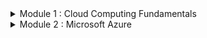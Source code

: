 <details>
<summary> Module 1 : Cloud Computing Fundamentals </summary>
<br>
<details>
<summary> Chapter 1 : Understanding Cloud Concepts</summary>
<br>

<details>
<summary> The Changing Role of the Data Center </summary>
<br>
  
**What is cloud?**

Cloud computing is a technology that allows individuals and businesses to access and store data and applications over the internet instead of on a local computer or server.

**On-Demand Self-Service**

Consumers can automatically provision resources as needed without direct interaction with the cloud service provider. They can access additional compute power, storage, new websites, or database services on demand. This flexibility allows them to expand or reduce services without requiring human assistance from the provider.

**Broad Network Access**

Services are accessible across the network from various devices, including client devices and traditional servers. These cloud-based resources can be accessed via local on-premises networks, the internet, or both, making them potentially globally accessible

**Resource Pooling**

The cloud service provider (CSP) pools resources in a multitenant model and dynamically allocates them on demand, abstracting the specific distribution of hardware from consumers. CSPs manage and optimize network, storage, and compute capabilities, ensuring consumers can access these resources without knowing or caring about their physical locations, which may change with each use.

**Rapid Elasticity**

Resources in cloud computing are provisioned and released to match demand, either automatically or manually. Unlike traditional capital expenditures for fixed server resources, cloud-based resources are dynamically allocated, ensuring efficient utilization. This is especially beneficial for businesses with fluctuating resource needs, such as retail with seasonal demand spikes, as they no longer need to purchase and maintain underutilized servers.

**Measured Service**

Cloud service providers (CSPs) meter resource utilization, enabling efficient and dynamic allocation. This metering allows CSPs to accurately bill consumers for the exact amount of resources consumed.

</details>

<details>
<summary> Cloud Computing Ecosystems </summary>
<br>

**Consumers of Services**

Everyday end-users utilize cloud services in their daily business activities without needing to understand the underlying infrastructure.

Examples include:

**Microsoft OneDrive**: A file hosting and synchronization service for storing and sharing files accessible from PCs, Macs, and mobile devices.

**Google Drive**: A cloud storage and file backup service offering free storage, collaboration on documents, and file sharing.

**iCloud**: A cloud storage service by Apple for storing photos, videos, documents, and other files, accessible across Apple devices.

**Providers of Services**

Cloud providers offer a wide range of services, from infrastructure to applications and tools. 
Prominent providers include:

**Amazon Web Services (AWS)**: A comprehensive platform by Amazon offering computing power, storage, databases, networking, analytics, machine learning, and more.

**Microsoft Azure**: A cloud computing platform by Microsoft for building, deploying, and managing applications and services via Microsoft-managed data centers.

**Google Cloud Platform (GCP)**: A suite of cloud services by Google, providing infrastructure, storage, AI, machine learning, data analytics, and more.

**IBM Cloud**: A collection of services by IBM offering IaaS, PaaS, and SaaS solutions, as well as tools for data analytics, AI, and blockchain.

**Oracle Cloud Infrastructure**: An IaaS platform by Oracle with services including compute, storage, networking, database, and applications, focused on enterprise workloads.

**Alibaba Cloud**: The cloud computing arm of Alibaba Group, offering a wide range of services including computing, storage, networking, database, AI, and security, with a strong presence in the Asia-Pacific region.

**Designer of Services**

These companies specialize in designing and implementing cloud technologies, often within specific cloud ecosystems or to enhance packaged cloud applications:

**Accenture**: Offers cloud consulting and implementation services, helping businesses deploy cloud solutions and manage cloud environments effectively.

**Deloitte**: Provides cloud technology consulting services, assisting organizations in developing cloud strategies, designing architectures, and implementing cloud solutions across various industries.

**Capgemini**: Offers cloud transformation services, helping businesses design and implement cloud architectures, optimize cloud environments, and drive digital transformation using cloud technologies.

**IBM**: Provides cloud consulting and design services, specializing in hybrid cloud architectures, cloud-based application development, and integrating emerging technologies like AI and blockchain.

**PricewaterhouseCoopers (PwC)**: Offers cloud technology consulting services focused on cloud strategy, optimization, compliance, and security, helping businesses navigate cloud environments effectively.

**Cognizant**: Provides cloud technology services, assisting organizations with cloud solution design, application migration, and optimizing cloud infrastructure for improved performance.

**Wipro**: Offers cloud consulting and implementation services, helping businesses develop cloud strategies, build cloud-native applications, and ensure seamless integration across cloud platforms.

**Tata Consultancy Services (TCS)**: Provides cloud technology solutions, specializing in cloud strategy development, architecture design, and implementing cloud-based applications and services.

**Infosys**: Offers cloud consulting and implementation services, assisting businesses in designing, migrating, and optimizing cloud solutions to enhance operational efficiency and scalability.

**DXC Technology**: Provides cloud consulting and implementation services, focusing on cloud architecture design, application migration, and managing cloud environments for businesses.

</details>

<details>
<summary> Understanding Cloud Deployment Models </summary>
<br>

**Cloud Components and Clients**
There are three main components in a cloud services solution. The first component is the client platform from which the cloud services are being accessed. The second is the data center where the cloud services are being hosted. The final component is the network connection between those two points.

Cloud Service Component  Role

CSP data center          Hosts cloud services

Client                   Means of access to cloud services for consumer

Network                  Path between cloud services and client devices

Leading cloud service providers like Microsoft and Amazon operate extensive global networks of data centers. These facilities are engineered with redundancy to ensure continuous power supply, internet connectivity, and physical security. Within these data centers, cloud services are hosted, offering diverse functionalities.

Cloud services cater to a broad spectrum of users, including individuals and businesses, across various platforms. These services encompass storage, email, e-commerce, office suites, and development environments. Users access these services from devices such as phones, tablets, computers, IoT devices, and servers, running operating systems like Windows, macOS, Linux, iOS, and Android.

Cloud infrastructure can be managed internally by an organization or outsourced to a CSP that serves multiple clients. Hybrid solutions combine these approaches. Network connections linking client devices to CSP data centers can be private, public via the internet, or cellular, tailored to specific organizational needs.

Deployment models include:

**Public Cloud**: Managed by a CSP, serving external customers who share resources.

**Private Cloud**: Dedicated to a single organization, offering enhanced control and privacy.

**Hybrid Cloud**: Combines public, private, or community deployments to optimize flexibility and performance based on varying needs.

![image](https://github.com/Thuthukanii/Cloud-Computing/assets/104025247/6e82434d-cf3a-41ba-bad1-d95c1bc40d22)

**Public Cloud**

The public cloud is a comprehensive set of hardware, networking, storage, services, applications, and interfaces managed by third-party providers for use by businesses and individuals. Customers access these services via subscription models, paying for usage rather than owning physical infrastructure.

Cloud service providers (CSPs) create scalable data centers that abstract underlying infrastructure details from consumers. Resources are dynamically allocated to meet current demand, offering flexibility and scalability. Public clouds provide extensive options for computing, storage, and specialized services like GPUs for data science and application development.

Public cloud offerings include APIs, security features, and specialized infrastructure tailored to diverse workload requirements. While typically multi-tenant, some providers offer dedicated instances for customers needing physical isolation due to governance or compliance requirements, though this may not yield the same cost savings as multi-tenancy.

Major public cloud vendors like Amazon and Microsoft are synonymous with cloud computing, although they also provide private cloud deployment options alongside their public offerings.

**Private Cloud**

A private cloud is a dedicated set of hardware, networking, storage, services, applications, and interfaces owned and operated by an organization for exclusive use by its employees, partners, or customers. It can be managed internally or by a third party solely for one enterprise, providing complete control over deployment while leveraging cloud benefits. This model is favored by large enterprises seeking stringent control, governance, security, and compliance, operating behind a firewall and not accessible to the public.

Public cloud vendors are increasingly offering on-premises appliances that mirror their cloud services, installed within customer data centers behind firewalls. These appliances provide scalability, cost-efficiency, and cloud advantages while maintaining data on-site. The deployment model may involve vendor-managed appliances billed like public cloud services, or customer-owned appliances for greater control and maintenance.

This approach addresses security concerns and regulatory requirements that may restrict the use of public cloud, such as in industries like banking where data confidentiality is critical.

</details>

<details>
<summary> Hybrid Cloud </summary>
<br

A hybrid cloud environment combines private cloud infrastructure with public cloud services, integrating them to address business needs effectively. The goal is to create a unified, automated, and well-managed computing environment where end-users seamlessly access technology services without distinguishing between on-premises and cloud resources.

Multicloud refers to using multiple public cloud services within an organization. Initially driven by different teams or units adopting various public clouds, multicloud environments require management for visibility, control, and operational efficiency across platforms.

Corporate computing involves integrating multiple public services with private clouds and data centers to enhance overall computing capabilities. Not all mixed cloud usage scenarios qualify as hybrid or multicloud environments:

**Not Hybrid/Multicloud**:

Using a public cloud service for isolated development without integration with private cloud or data center.
Utilizing a SaaS application without data movement to internal data centers.
Standardizing different divisions on separate public clouds without inter-cloud operations.

**Hybrid/Multicloud**:

Integrating public development platforms that exchange data with private cloud or data center applications.
Leveraging SaaS applications that interact with private or data center resources.
Designing business processes as services to connect multiple cloud environments seamlessly.
Ingesting data from various cloud sources into a SaaS analytics platform.
Flexibly moving workloads across public clouds based on cost or performance considerations.
  
</details>

<details>
<summary> Cloud Within a Cloud (Virtual Private Cloud) </summary>
<br

A Virtual Private Cloud (VPC), also known as Cloud Within a Cloud, involves hosting an organization's cloud services within a public cloud provider's infrastructure but in an isolated segment. This segment ensures that the organization's resources are private and not shared with other companies, while the public cloud environment provides scalability and flexibility.

**Key points about Virtual Private Cloud (VPC)**:

Definition: A VPC is a logical isolation of cloud services within a public cloud provider's infrastructure.

Isolation: Resources are segregated to ensure privacy and security, though they reside within a public cloud.

Administration: The organization retains full administrative control and responsibility over its VPC resources.

Scalability: VPCs leverage the scalability of the public cloud infrastructure, accommodating varying resource demands.

Comparison with Private Cloud: Differs from a private cloud, which involves physical isolation in a dedicated data center or infrastructure, potentially limiting scalability compared to VPCs.

Virtual Private Clouds are examples of single-tenant deployments within a public cloud setting, offering organizations both the benefits of public cloud scalability and the privacy of dedicated resources.

**Multitenancy**:
Multitenancy is the model used in public cloud deployments where multiple consumers, known as tenants, share computing resources managed by a CSP. This shared resource utilization contrasts with VPC deployments where resources are isolated for individual organizations. Multitenancy enables cost benefits through efficient resource sharing among multiple users within the same cloud infrastructure.

**Multi-cloud**:
Multi-cloud refers to various configurations where organizations use services from multiple public cloud providers (such as AWS and Azure) and possibly from a private cloud infrastructure. This approach reduces dependence on a single vendor, enhances service flexibility and choice, allows better control over data geographic location, and improves disaster mitigation capabilities.

</details>

<details>
<summary> Cloud Delivery Methods </summary>
<br

**Cloud Service Models Overview**:

Cloud computing simplifies operations by offloading responsibilities traditionally managed in a client-server model. Instead of purchasing and managing complex hardware, companies can delegate these tasks to a Cloud Service Provider (CSP), adjusting resource usage as needed.

**Infrastructure as a Service (IaaS)**:

Description: Provides hardware infrastructure on demand, including servers, storage, networking, and virtualization resources.

Responsibilities:
Consumer: Manages the operating system, applications, and data hosted on the virtual machines.
CSP: Handles physical hardware management, firmware updates, and ensures hardware compatibility.
Examples: AWS EC2, Microsoft Azure VMs, Rackspace, Digital Ocean.

**Platform as a Service (PaaS)**:

Description: Offers a platform for developing, testing, and deploying applications without managing underlying infrastructure.

Responsibilities:
Consumer: Develops and maintains applications and data hosted on the platform.
CSP: Manages the underlying infrastructure, runtime, middleware, and development tools.
Examples: Google App Engine, Heroku, Microsoft Azure App Services, AWS ElasticBeanstalk, Salesforce.

**Software as a Service (SaaS)**:

Description: Delivers software applications over the internet on a subscription basis, eliminating the need for installation and maintenance by the user.

Responsibilities:
Consumer: Uses the application and its data without managing underlying infrastructure, operating system, or software updates.
CSP: Manages all aspects of the application, including infrastructure, software updates, security, and data.
Examples: Salesforce, Google Workspace (formerly G Suite), Microsoft Office 365 WebEx, Dropbox, Netflix.

Each cloud service model offers varying levels of control and responsibility, catering to different user needs from infrastructure provisioning to fully managed applications, facilitating scalable and flexible IT solutions.
  
</details>

<details>
<summary> The Computing Resources Life Cycle </summary>
<br

Cloud computing revolutionizes IT infrastructure management by enabling users to lease computing resources on-demand, paying only for what they use. This contrasts sharply with traditional data centers where hardware must be purchased upfront, regardless of actual usage.

Self-Service Provisioning and Elasticity:

**Self-Service**: Cloud consumers can instantly select, configure, and deploy services through a user-friendly interface, bypassing lengthy procurement processes typical in traditional IT setups.

**Elasticity**: Cloud resources can dynamically adjust their capacity to match demand. For example, storage can expand or contract based on data volume, optimizing costs and performance.

Dynamic Workload Management:

Workloads in cloud environments are independent services or collections of code. Proper workload management involves selecting the right cloud environment (public, private, or hybrid) based on performance, compliance, and legacy system integration needs.

**Multicloud Strategy**: Leveraging multiple cloud providers allows organizations to optimize performance, reliability, and cost across different geographic regions or service levels.

Lifecycle and Optimization:

**Data and Application Lifecycle**: Understanding how applications and data move through different stages of demand (increasing or decreasing) helps in optimizing resource allocation and cost management.

**Migration and Integration**: Efficient management requires seamless integration across hybrid or multicloud environments, ensuring data security, governance, and operational continuity.

Management Services:

**Network Monitoring**: Ensures uptime and performance of cloud applications by monitoring and managing network resources.

**Health Monitoring**: Proactively identifies and resolves potential issues in application and workload performance.

**Security and Governance**: Protects applications and data across cloud environments, ensuring compliance with regulatory requirements.

**Data Management**: Facilitates seamless data movement and integration between cloud and on-premises environments.

**Interface Integration**: Ensures smooth operation and communication between different cloud services and environments.

Cloud computing’s flexibility and scalability empower organizations to optimize IT operations, enhance agility, and strategically manage resources across diverse cloud platforms.
  
</details>

<details>
<summary> The Changing Role of Data Center </summary>
<br

**Data Center Persistence**:

Data centers remain crucial for medium and large companies managing systems of record like accounting and inventory.
They often evolve in an unplanned manner, supporting varied hardware, OS, and applications, leading to high maintenance costs.

**Virtualization and Efficiency**:

Virtualization improves efficiency by decoupling software from hardware, making management easier.
Despite improvements, cloud computing offers further transformation possibilities.

**Hybrid Cloud Strategy**:

A hybrid cloud strategy considers the traditional data center, private, public, and multicloud environments.
It integrates various cloud services to optimize workload management and data governance.

**Security Considerations**:

Public clouds now offer sophisticated security, often surpassing traditional data centers prone to internal threats.
Certain workloads and sensitive data may still need to remain on-premises due to legacy dependencies or regulatory requirements.

**Private Cloud Evolution**:

Companies create private clouds for efficient, automated environments with self-service portals for developers.
These environments support rapid development and experimentation without extensive initial funding.

**Public Cloud Benefits**:

Public clouds are suitable for scalable, temporary projects, avoiding the need for additional hardware.
Examples include retail expansions and SaaS applications for CRM and HRM, enabling faster data access and operational agility.

**Hybrid Cloud Integration**:

Hybrid clouds combine public cloud accessibility with private cloud security and compliance.
For instance, financial services may use a hybrid cloud to meet legal data storage requirements while offering global services.

**Virtualization and Private Cloud as Stepping Stones**:

Companies use private clouds to manage virtual machine sprawl and prepare applications for the public cloud.
This approach minimizes risks and establishes a hybrid cloud setup, balancing modern and legacy systems.

In summary, the role of the data center is evolving with hybrid cloud strategies, leveraging both private and public cloud benefits while addressing security, compliance, and legacy application needs.

</details>
</details>

<details>
<summary> Chapter 2 : Embracing the Business Imperative</summary>
<br>

<details>
<summary> Understanding IT Transformation </summary>
<br>

**Understanding IT Transformation**

With the rise of commercial cloud computing vendors and services, the role of IT is evolving significantly. Traditionally, IT had complete control over computing resources, but now it is responsible for providing oversight, management, and evaluation of various options. IT must integrate processes and data across different areas and ensure security and compliance.

IT now oversees both cloud and on-premises services, necessitating transition plans for outdated applications. IT operations must ensure consistent and predictable performance in hybrid and multicloud environments.

Historically, IT organizations spent a significant amount of time maintaining legacy applications in data centers, delaying support for innovative initiatives. As a result, business leaders grew frustrated with the slow pace of IT. Some companies have invested in cloud technologies and application modernization to transform aging applications, leading successful organizations towards a path of transformation driven by cloud services.
  
</details>

<details>
<summary> Escaping the IT Legacy Trap </summary>
<br>

**Escaping the IT Legacy Trap**

Legacy applications, crucial for managing core business processes like payment services and customer management, are often challenging to update due to their architectural foundation. These applications are typically monolithic with dependencies on other applications, making them difficult to modernize.

Simply moving these legacy applications to a cloud platform is tempting but is often expensive and unproductive. Legacy applications from sectors such as banking or retail may not be compatible with modern architectures. Moving them to the cloud requires relocating all dependent applications and substantial computing and storage resources, offering no strategic advantage due to their outdated code.

The solution is to transform and modernize these applications. This involves removing dependencies and redesigning the application as a set of modular services. Frequently used services should be written once and reused when possible. Modernizing legacy applications is essential to harness the innovation benefits of the cloud.

</details>

<details>
<summary> Preparing for the Cloud </summary>
<br>

**Preparing for the Cloud**

Adopting a cloud strategy requires not just technical changes but significant cultural shifts. While developers and business leaders may be eager to adopt cloud services, IT organizations can be resistant. Rushing into cloud adoption without a plan, particularly without addressing compliance and security requirements, can lead to trouble.

Education is key: everyone must understand what the cloud can and cannot do and how it can redefine business operations. Successful cloud adoption requires collaboration between IT and business units, balancing freedom with the need for management. Clear, agreed-upon guidelines are essential.

Adopting a cloud strategy involves new practices, skills, and roles. Modernizing applications, choosing appropriate SaaS solutions, and creating beneficial licensing agreements are critical steps. DevOps and agile methodologies, suited to the cloud, should be embraced.

The shift to cloud affects all parts of a company, requiring adjustments in roles and skills. Implementing this cultural change is challenging and time-consuming. Pilot projects, expert training, and hiring experienced cloud professionals can facilitate this transition.

After preparation, cloud technologies can be deployed in private, hybrid, public, or multicloud contexts. Continuous learning and process adjustments will be necessary. IT staff will have opportunities to upgrade their skills, leading to new opportunities. Cleaning up legacy data centers and fostering a cloud-centric culture increases the chances of success.

Ultimately, cloud technologies are essential for creating business agility and flexibility, supporting business processes effectively.

</details>

<details>
<summary> Building for Innovation </summary>
<br>

**Building for Innovation**

The cloud facilitates connections among employees, partners, and customers, breaking down traditional boundaries within business units and with external stakeholders. Enhancing communication, feedback, and transparency is crucial for success, as seen in improved supply chain transparency.

As IT transforms to guide cloud strategy, it becomes an agent of change. Utilizing well-defined cloud services and standard APIs enables rapid development of innovative applications and services to support partners and suppliers. Businesses can pilot new services with selected partners, iterating based on feedback, allowing experimentation with new business models without significant capital investment.

Connecting an organization’s ecosystem tightly increases the need to manage diverse data sources as a single pool of information, requiring careful planning. Freed from traditional constraints, these integrated applications, processes, and data services offer compelling business benefits.

Previously, integrating customers and partners required complex software and significant time. Cloud technologies, with common APIs and services, now enable efficient ecosystem integration without separate computing environments. Established cloud infrastructure standards facilitate quicker business transformation, enhancing revenue and satisfaction.

</details>

<details>
<summary> The Business Imperatives </summary>
<br>

**The Business Imperatives**

In the past, businesses could develop applications and computing platforms that lasted for decades. Today, advances in cloud services have changed this competitive environment. New companies can leverage inexpensive cloud services to build, test, and launch innovative services quickly, potentially overtaking established markets without the burden of legacy systems.

Modernizing IT is essential to stay competitive. By implementing a well-defined cloud strategy through collaboration across the business, organizations can streamline IT operations, modernize critical applications, and move key workloads to the cloud. This allows informed decisions on which workloads remain on-premises and which move to the cloud.

Management teams must ensure cloud services meet security, governance, and stability guidelines, often supporting multiple clouds while limiting vendor numbers for manageability. A solid cloud strategy prepares the company to innovate and protect customer and partner relationships, creating a competitive advantage.

</details>

<details>
<summary> Optimizing Your Existing Business </summary>
<br>

**Optimizing Your Existing Business**

Before rushing to establish a cloud strategy, consider how your business interacts with its customers, who likely already consume cloud services. Customers expect you to use cloud services as part of your business strategy, enabling you to meet their needs for rapid change. Without the agility of a cloud platform, you risk losing customers to more responsive providers.

For instance, a century-old furniture business faces competition from new cloud-based online furniture companies that offer a wide selection of products with fast, free shipping. To compete, the physical store can adopt a hybrid model: maintaining the in-store experience while offering cloud-based services. This approach allows customers to order online, pick up in-store, and see products before purchasing.

The store can leverage its community ties and best practices, integrating cloud services to expand offerings, collect data on customer preferences, and innovate with custom-built furniture from local artisans. By blending traditional strengths with cloud capabilities, the furniture store can remain competitive and responsive to customer needs.

</details>

<details>
<summary> Modern Development and Deployment Strategies </summary>
<br>

**Modern Development and Deployment Strategies**

Moving to an innovative cloud strategy involves adopting DevOps, which combines modern application development and deployment techniques. DevOps uses an agile, iterative development process focused on customer needs and success metrics.

Key aspects include ensuring the software is intuitive, encourages engagement, is modular and flexible, and performs well across different cloud platforms and on-premises environments. DevOps streamlines development and deployment, enabling continuous delivery of new features without waiting for a new release cycle.

For example, with DevOps, a custom suit tailoring SaaS application can quickly add a feature allowing customers to get design approvals before production. Instead of bundling this feature in a future release, it can be developed, tested, and deployed in days, enhancing responsiveness and customer satisfaction.

</details>

<details>
<summary> Revisiting Your Business Model </summary>
<br>

**Revisiting Your Business Model**

The cloud enables businesses to easily adapt or experiment with new ideas, transforming their business models. Historically, software services were essential but not growth drivers. This has changed with the success of companies like Uber, Airbnb, and Netflix, which leverage sophisticated cloud-based services to quickly build and modify applications and use data to understand customer expectations.

Modern businesses must continually re-examine and potentially change their business models to stay competitive. Even if a business optimizes its data center, relationships, and practices, it must remain vigilant as competitors look for weaknesses to exploit. Regularly revisiting and innovating the business model is crucial for sustained success.

</details>

<details>
<summary> Transforming the Business Model </summary>
<br>

**Transforming the Business Model**

Smart businesses embrace breaking and experimenting with their business models, and the cloud offers the perfect environment for such innovation. The cloud's agility and flexibility allow businesses to test new ideas, like offering products as services, with minimal risk.

Business models consist of various adjustable characteristics that define how a company operates and interacts with customers and partners. Businesses can leverage the cloud to explore new market segments, offer trial products, and manage customer interactions, thus transforming their ability to quickly adapt and grow.

Significant changes to a business model are challenging but worthwhile for reinventing and finding new opportunities. The cloud enables experimentation with new approaches by setting up smaller, controlled tests or even subsidiary divisions. Successful experiments can be scaled up, while unsuccessful ones can be easily terminated, allowing continuous innovation and adaptation to meet business needs and customer demands.

</details>
</details>

<details>
<summary> Chapter 3 : Architectural Consideration for the Cloud Environment </summary>
<br>

<details>
<summary> Rethinking the Type of Constituents Your Cloud Serves </summary>
<br>
  
In the cloud ecosystem, there are key roles that shape how cloud architecture is viewed and implemented:

**Cloud Consumers**: These are individuals or groups within a business that use cloud services to accomplish tasks, such as developers using public cloud computing services. Their main responsibility is selecting the right set of services to meet business needs without worrying about the detailed architecture of each element. They need to avoid creating isolated silos by using containerization and microservices.

**Direct Customers**: These users interact directly with services created by a business within a cloud environment, unaware that the services run on a public or private cloud.

**Cloud Service Providers**: These can be commercial vendors selling services to cloud consumers or internal providers creating services for their own employees, partners, and customers. Providers must focus on architecting elements, building optimized applications and services, and ensuring consistency and support for customers.

The organization’s role as either a cloud consumer or provider influences its cloud architecture planning. Cloud consumers focus on integrating the right services, while cloud providers concentrate on creating a robust and consistent environment.

The National Institute of Standards and Technology (NIST) Cloud Reference Model illustrates the necessary cloud services. It emphasizes the importance of integrating applications, middleware, infrastructure, and services, and highlights the role of cloud auditors for oversight.

Cloud service providers need to manage and support various cloud models through service orchestration to avoid isolated silos. They must ensure the environment is managed effectively, supporting business needs, configurations, resource allocation, interoperability, and service portability.

</details>

<details>
<summary> Planning for Deployment </summary>
<br>

The hybrid cloud is not a single architectural model but a combination of various services on different platforms. It requires understanding the relationships among distributed services rather than viewing them as a unified system. Key considerations for an effective hybrid cloud architecture include:

**Latency and Performance**: Monitoring and measuring the entire environment is crucial to ensure efficient performance and manage latency issues. Services need to be placed appropriately based on their latency requirements and the nature of their interactions.

**Security**: Security requirements must be considered from the beginning, ensuring the protection and privacy levels demanded by customers are met. Different types of environments will have varying security needs.

**Governance**: Governance requirements, including industry best practices and legal guidelines for data handling, influence hybrid cloud planning. This may involve selecting appropriate partners and ensuring data storage and processing comply with regional regulations.

**Reliability in the Context of Change**: The hybrid cloud should support change, such as adding new services or partners, and maintain reliability. It should be architected to adapt to business, performance, and customer needs, often involving a mix of data center, private cloud, and public cloud services.

Microservices and containers can help reduce latency by tightly coupling services and leveraging APIs and caching techniques. A well-architected hybrid cloud environment, based on best practices and sound engineering principles, can manage distributed services efficiently, balancing performance, security, governance, and reliability.

</details>

<details>
<summary> Setting the Right Policies and Business Rules </summary>
<br>

In a hybrid cloud environment, policies and business rules must be integrated architecturally to ensure they are operational across all components, unlike the straightforward implementation in an on-premises environment.

For example, if a policy requires that personal data about French customers be stored on a physical server in France, this policy should be designed as a middleware service. This service controls data movement based on predefined rules and conditions, rather than implementing each rule and policy within every component of the hybrid environment. This approach ensures consistency and compliance across the entire hybrid infrastructure.

</details>

<details>
<summary> Navigating the Choices in a Hybrid World </summary>
<br>

The hybrid cloud environment allows you to select the right service for the right task, based on business and architectural requirements. To achieve the right balance of services, consider the following:

Business Requirements: Start by understanding the collection of business requirements and match them to an architectural approach.

Service Level Requirements: Choose platforms that meet the service level requirements of your business. For real-time performance and guaranteed uptime, opt for a public service with sophisticated Quality of Service (QoS) or a private service controlled by your company.

Service Type and Interaction: Decide which services need to interact with each other and which ones can operate as stand-alone services. For example, a SaaS environment is suitable for customer relationship management, where availability and manageability are crucial.

Optimization: Aim for a highly optimized environment that meets the needs of your customers. This involves carefully selecting and integrating services to ensure they align with both business processes and technical requirements.

</details>

<details>
<summary> Optimizing for Workloads </summary>
<br>

Optimizing workloads across different environments is a fundamental principle of hybrid cloud computing, crucial for meeting customer requirements. Key strategies include:

Workload Optimization and Balancing: Begin with workload optimization and balancing to ensure efficient resource utilization and customer satisfaction.

Interoperability through Federation: Use federation to link different environments at the interface level, enabling interoperability. This involves creating common interfaces across public and private cloud services, allowing seamless access to data and business services across different environments and networks.

Portability and Interoperability Challenges: Recognize that true portability and interoperability of workloads across hybrid cloud environments are still in early stages. Continue to develop and adopt standards and practices that facilitate these capabilities over time.

By focusing on these principles, organizations can better manage and optimize their hybrid cloud environments to meet diverse business needs and customer expectations.

</details>

<details>
<summary> Supporting a Dynamic Life Cycle </summary>
<br>

Cloud computing differs significantly from traditional computing in its life cycle, focusing on abstraction and service-oriented architecture. Key aspects of supporting a dynamic life cycle in a hybrid cloud environment include:

Architecting for Change: The cloud environment is designed to support changes in user numbers, applications, and workloads. This flexibility is crucial for handling shifts, such as supporting 100 developers on a temporary project.

**Dynamic Architectural Model**: A cloud environment speeds up application development and deployment, facilitating better collaboration between developers and deployers. It also simplifies provisioning additional capacity or adding users, especially during events like acquisitions.

**Security as a Service**: Security can be easily updated and modified within the cloud, making it more adaptable to changing requirements.

Considerations for a Dynamic Life Cycle:

**Services-Based Model**: Break down traditional silos of applications, processes, and services to create a cohesive environment.

**Flexibility**: Minimize dependencies to facilitate the addition of new cloud services and advancements.

**Performance**: Ensure the architecture meets performance requirements for excellent customer experiences.

**Governance**: Maintain a predictable, safe, and well-governed environment to support long-term business operations.

By focusing on these principles, organizations can better manage the dynamic life cycle of cloud computing, ensuring agility and responsiveness to changing business needs.

</details>
</details>

<details>
<summary> Chapter 4 : Managing a Hybrid and Multicloud Environment </summary>
<br>

<details>
<summary> Managing SaaS Applications </summary>
<br>

**Managing SaaS Applications**

Overview:
Businesses increasingly use SaaS (Software as a Service) applications provided by third-party vendors, often resulting in the use of numerous such applications within a single company. This widespread adoption presents several challenges for IT management.

Key Challenges:

Uncontrolled Adoption:

Employees can independently sign up for SaaS applications, leading to potential loss of control.
For example, employees might use Google Drive or Dropbox for file sharing, bypassing email limits, and creating security risks.

Varied Quality and Security:

Not all SaaS applications are equal; some lack the necessary governance and audibility.
Consumer-focused applications may have vulnerabilities that can put businesses at risk.

Shadow IT:

Business units often use various SaaS applications without IT's knowledge, a practice known as shadow IT.
The cloud has accelerated this phenomenon.

Solutions and Strategies:

Collaboration and Oversight:

IT should collaborate with business units to establish acceptable SaaS applications.
A working group of IT and business leaders can agree on vetted, secure, and reliable SaaS tools.
This approach allows for negotiating better prices and support.

Proactive IT Involvement:

IT should create an approved library of SaaS tools that employees can access.
Encourage employees to report unmet needs and provide quick solutions, enhancing engagement and satisfaction.

IT's Role in SaaS Management:

While external SaaS applications are maintained by their vendors, IT must still ensure they are operational.
IT should act as an advocate for users, coordinating with SaaS vendors and cloud providers during outages to minimize user impact.

Optimizing SaaS Management:

Cost, Productivity, and Security:
Review and monitor SaaS usage to identify and mitigate risks to intellectual property and security.
Understanding usage patterns can lead to better licensing agreements and integration of tools for improved business operations.

Example Scenario:

A company using a cloud-based office productivity suite experienced a major outage, impacting all employees.
IT faced backlash despite the outage being a vendor's responsibility.
IT must ensure failover solutions are in place to maintain continuous access to critical tools.

Cloud Access Management (CAM):

CAM allows for specific rights and governance over SaaS application access.
IT can manage who uses which applications and what data they can access, enhancing security and control.
Conclusion:
Effective management of SaaS applications requires proactive IT involvement, collaboration with business units, and continuous monitoring to ensure security, cost-efficiency, and operational continuity.

</details>

<details>
<summary> Managing External Cloud Resources </summary>
<br>
  
Managing External Cloud Resources
Overview:
Businesses utilize various external or public cloud resources such as virtual machines, storage for backups, and databases for big data activities. These resources are fundamental for creating applications and fall under the responsibility of software developers.

Key Points:

Importance of Understanding Usage:

Management should focus on understanding who uses cloud services.
Cloud service management is typically handled by IT and software development organizations.
Visibility and Control:

Like SaaS applications, cloud resources must be controlled to ensure visibility into their usage.
Management challenges include identifying suitable services, verifying their performance, security, and cost, and ensuring exclusive use of chosen services.
Selection and Integration:

Consistent use of a selected service avoids redundant costs and investments.
Development organizations, having technical knowledge, should drive the management of these resources.
Cycle for Approval, Use, and Reuse:

Identify Requirements:

Define the functional requirements of the software being developed.
Research Cloud Resources:

Look for suitable resources from existing cloud providers used by the business.
Consider other providers if needed, supporting a multicloud approach.
Testing:

Conduct pilot tests to verify that the resources meet functional requirements.
Form Business Relationships:

If testing is successful, establish a relationship with the service vendor and access the production version of the resource.
If unsuccessful, repeat the search or consider building the resource internally.
Documentation:

Document the new service and make it available to the full development organization.
Regular Review:

Periodically review existing resources and their requirements.
If there are changes, revisit the resource selection process.
Importance of Self-Service:

Catalogue of Approved Resources:
Creating a catalogue of approved computing resources is essential for consistent and predictable management.
Ease of Use:
The company must make it easier for employees to use the company’s catalogue rather than going to external cloud providers.
Proactively understanding and meeting development needs ensures the catalogue remains relevant and useful.
Conclusion:
Managing external cloud resources effectively requires visibility, control, and a proactive approach to meet development needs. Creating a comprehensive catalogue of approved resources ensures consistent, efficient, and secure use of cloud services.

</details>

<details>
<summary> Service Level Agreements (SLAs) </summary>
<br>

Service Level Agreements (SLAs)
Overview:
Service Level Agreements (SLAs) are contractual agreements between cloud service providers and customers, detailing the expected performance and responsibilities. SLAs cover aspects such as availability, accuracy, response time, throughput, and security, which are essential for meeting performance requirements.

Key Elements of SLAs:

Scope and Responsibilities:

SLAs specify what the provider delivers and outline customer responsibilities.
Providers accept responsibility in limited situations, such as service misconfiguration or direct security breaches.
Performance Metrics:

SLAs include performance claims like uptime percentages.
Higher uptime percentages (more nines) translate to more expensive services.
Table of Downtime Based on System Availability:
90% (one nine): 36.53 days/year
99% (two nines): 3.65 days/year
99.9% (three nines): 8.77 hours/year
99.99% (four nines): 52.6 minutes/year
99.999% (five nines): 5.26 minutes/year
99.9999% (six nines): 31.56 seconds/year
Handling Ambiguities:

Grey areas like natural disasters or third-party outages may not be covered.
Providers may not be liable for lost business, often offering only service refunds during outages.
Verification and Enforcement:

Performance claims are verified by consumers and third-party auditors.
Failure to meet SLAs can justify contract cancellation.
Addressing Poor Cloud and Computing Behaviors:

User Behaviors:

Risky behaviors, like weak passwords, can compromise security.
IT organizations must ensure robust security practices and employee education.
Device and Access Management:

Governance strategies, including role-based access control (RBAC), manage which systems employees can access.
Companies must control data access and modification based on job roles.
Social Media Risks:

Sharing corporate information on social media can pose security risks.
Employees must be aware of the dangers of sharing proprietary information outside company boundaries.
Conclusion:
SLAs are crucial for defining cloud service performance and responsibilities, ensuring reliability and security. Effective management of SLAs, user behaviors, and access controls is vital for maintaining secure and efficient cloud environments.

</details>

<details>
<summary> Managing Internal Cloud Resources </summary>
<br>

Managing Internal Cloud Resources

Overview:
Internal cloud resource management is crucial for businesses delivering services to employees and business partners via private or hybrid clouds. These businesses act as private cloud providers and may also consume public cloud resources, becoming hybrid cloud operators.

Key Points:

Dual Role:

Businesses might provide internal cloud services while consuming public cloud resources, creating hybrid cloud environments.

Similar Issues to Public Cloud:

Issues such as self-service, Service Level Agreements (SLAs), and the approval of resources are equally critical in private and hybrid clouds.
The primary difference is the narrower scope of consumers within a single business compared to the diverse users of public cloud providers.

Critical Management Aspects:

Self-Service:

Offering a catalogue of approved resources for internal users is essential for consistency and predictability.

SLAs:

SLAs must be clearly defined to ensure performance and reliability for internal cloud services.

Approved Resources:

It is vital to select, test, and approve resources that meet the specific needs of the business and its users.

Conclusion:
Effective management of internal cloud resources, whether in private or hybrid cloud environments, involves addressing similar challenges faced by public cloud providers, with a focus on tailored solutions for internal consumers. Ensuring robust self-service options, clear SLAs, and approved resource management are key to successful internal cloud operations.

</details>

<details>
<summary> Managing a hybrid cloud environment </summary>
<br>

Leveraging Public and Private Clouds
Overview:
Businesses increasingly use a mix of public and private clouds, benefiting from scalability, flexibility, and performance. Public clouds now offer high security levels, but companies using private or hybrid clouds have even more stringent requirements. As cloud computing matures, the selection and security of applications and resources become more critical.

Key Points:

Hybrid Cloud Benefits:

Combining public and private clouds offers scalability, flexibility, and performance for internal computing consumers.
Stringent Security and Approval:

Mature cloud strategies involve selecting well-vetted applications and resources with thorough security measures.
In private or hybrid clouds, the approval process for resources is crucial to ensure they meet stringent requirements.
Self-Service in Hybrid Clouds:

Carefully curated cloud resources are ideal for self-service, pre-approved for business use with completed licensing or purchase.
These resources are tailored to the company's needs, supporting critical in-house applications.
A mature self-service hybrid cloud offers well-architected resources and applications as building blocks for a productive and secure data center.
Understanding the Role of Internal SLAs:

Defining Internal SLAs:

Internal SLAs formalize operational requirements for services and resources, helping ensure consumer satisfaction.
SLAs provide objective performance targets, aiding in identifying whether issues stem from applications or the underlying resources/services.
Monitoring and Responsibility:

Public cloud providers manage SLAs for their services, but response times may vary due to their broad customer base.
In private cloud environments, IT operations are responsible for monitoring and ensuring SLA compliance.
Companies running private clouds have a focused responsibility to ensure effective application, service, and resource performance, with executives often monitoring SLA adherence due to potential business impact.
Conclusion:
Effective management of hybrid and private clouds involves stringent security and thorough approval processes, particularly for self-service resources. Defining and monitoring internal SLAs is crucial for ensuring performance and reliability, with a dedicated focus on meeting the company's specific needs and maintaining operational excellence.

</details>

<details>
<summary> Managing Internal Services </summary>
<br>

Managing Internal Services

Overview:
As businesses increasingly rely on cloud computing, they are creating internal services delivered through private, public, or hybrid clouds. These services cater to consumers across various divisions within a company, each with differing technical expertise levels. Regardless of the cloud context, internal consumers expect reliable, secure, and professionally supported applications.

Key Points:

Support for Internal Applications:

Support may come from IT or a company-managed call center.
Companies need direct access to the computing environment to diagnose and resolve problems quickly.

Support for Cloud Customers:

Quick and efficient help is expected for internal consumers facing issues with cloud applications.
For third-party applications, third-party support is often required, but internal support should understand common issues.
Internal applications require development and support teams to work closely together to provide robust support.

Monitoring Resources in Hybrid Clouds:

In hybrid cloud environments, public cloud resources are used to augment private cloud services.
Ensuring these resources meet performance standards and SLAs is critical.

Monitoring Strategies:

Test Software in the Public Cloud:

Pros: Avoids impacting application performance.
Cons: Results may not be applicable to the application's actual performance.

Test Software in the Hybrid Cloud:

Pros: Results are consistent with application performance.
Cons: Testing impacts the infrastructure’s performance.

Utilize Dashboards and Operational Info:

Look for available performance information from the public cloud resources.

Instrument Hybrid Applications:

Log the actual performance of resources as delivered to the application.
This method is the most accurate and minimally impacts performance.

Automation and Notification:

Performance testing and reporting should be automated.
Implement a notification system to alert support teams of serious failures.

Conclusion:
Effective management of internal services in a cloud context requires robust support mechanisms and close collaboration between development and support teams. Monitoring hybrid cloud resources accurately and automating performance reporting are key to maintaining reliability and security.

</details>

<details>
<summary> Monitoring the Cloud Infrastructure </summary>
<br>

Public cloud vendors provide information about the operational status of major subsystems and services within their cloud environments. The same type of information should be maintained for private and hybrid clouds. Although this information is usually high level, ensuring that basic services are working properly should be the first thing that support people look to verify.

</details>

<details>
<summary> Monitoring Applications and Services </summary>
<br>

User Activity Reporting:

Applications can report user actions to support personnel, developers, and IT.
User experience experts analyze this data to identify UI problems, streamline experiences, and find bugs.
Product managers use the information to verify feature usage and explore improvements.

Log Generation and Analysis:

Applications generate logs detailing their operations.
Developers examine these logs post-crash to identify causes.
Log analysis tools reveal operational patterns, suggesting potential improvements.

Instrumentation for Business Insights:

Applications can be instrumented to provide KPIs, indicating if goals are met.
Properly designed KPIs offer valuable insights into application performance.

AI and Machine Learning Applications:

AI and machine learning analyze historical operational data.
These technologies identify patterns associated with problems, allowing quick assessment of current performance and potential issues.
Constructing Dashboards

Data Processing and Visualization:

A busy cloud environment generates extensive data, which must be processed and visualized.
Analysis software processes data, reducing it to a manageable form.
Visualization techniques make this data easily recognizable.

Dashboard Utility:

Dashboards present operational information tailored to various audiences.
Different views can be designed for different needs:
Support personnel need user problem data.
Developers need performance and customer activity data.
Product managers need KPIs and usability information.
Executives need high-level status and customer acceptance data.

</details>

<details>
<summary> Managing External Services </summary>
<br>

**Hybrid Cloud Management**:

Organizations in hybrid cloud environments manage a variety of services, from simple data storage to complex, custom applications in the public cloud.
Critical to success is maintaining visibility and control over both external and internal resources.

**DevOps and Deployment to Public Clouds**

**DevOps Practices**:

DevOps integrates Development with Operations, enabling continuous development and deployment.
Streamlines application and service life cycle management by reducing handoffs and enhancing attention to operational issues.
Post-deployment, DevOps engineers monitor the software, addressing operational issues promptly and redeploying fixes as needed.

**External System Monitoring**

**Importance of Monitoring**:

Critical for applications and services used by external customers, who cannot be easily queried for feedback.
Essential to push product and operational status updates to external customers, who may have less awareness and loyalty compared to internal users.

**Application and Service Life Cycles**

**Public Cloud Expectations**:

High standards for robustness, minimal problems, outages, and frustrations.
Continuous development and deployment without disturbing active users.
Failover capabilities are crucial to avoid complete unavailability or data loss, ensuring only momentary pauses during failures.

**Key Considerations for Public Cloud Applications**:

**Seamless Upgrades**:
Applications must be upgraded without downtime to meet public cloud standards.

**Failover Design**:
Failover mechanisms are necessary to handle failures gracefully, minimizing user impact and preventing data loss.

</details>

<details>
<summary> The Future of Multicloud Management </summary>
<br>

**Emerging Services and Deployment Models**:

The hybrid cloud landscape is evolving with various services and deployment models.
Integrating the management of internal and external cloud and data center services is increasingly important for efficient operations.

**Complexity and Scalability**:

Businesses often use multiple public cloud services across departments, alongside private and third-party services.
This leads to escalating complexity as the organization scales, necessitating a comprehensive management strategy.

**Key Questions for Multicloud Management**

**Service Inventory**:
Identify all current and anticipated services.

**Service Justification**:
Evaluate if each service fulfills business requirements.

**Security and Governance**:
Ensure services meet management's security and governance standards.

**Data Geography**:
Verify that application data is stored in the appropriate geographic locations.

**Latency**:
Assess if the overall environment's latency is acceptable for all service consumers.

**Multicloud Management Strategy**

**Integrated Approach**:

Avoid viewing services as isolated computing, applications, or storage units.
Implement an infrastructure and approach that provides a seamless interface across all services.

**Consistency and Predictability**:

Aim for consistency and predictability across all services to manage the complex multicloud environment effectively.

</details>
</details>

<details>
<summary> Chapter 5 : Standards in a Multicloud World </summary>
<br>

<details>
<summary> What are Standards </summary>
<br>

Definition and Purpose:

Standards are established, common, and repeatable practices agreed upon by a business or group.
Open standards are publicly and freely available, developed in a public context where affected parties can contribute.
These standards are created through collaboration among vendors, groups, and end-users, leveraging broad expertise.

**Benefits of Standards**

Interoperability and Compatibility:

Broad adoption allows systems to work together, reducing costs through competition and offering consumers more choices.
Ensures compatibility, preventing complexity and incompatibilities in multicloud environments.

Security and Vendor Independence:

Standards help ensure security and prevent vendor lock-in, facilitating easier migration between cloud providers and integration of on-premises data centers into a multicloud model.

**Evolution of Standards**

Methods of Establishment:

Multinational Bodies:

Governed by treaties or international legal agreements, often involving diplomats.
Example: International Organization for Standards (ISO), which has developed over 17,500 standards.

Industry Consortiums:

Organized groups focused on specific industry requirements, involving competitors collaborating for mutual benefit.
Examples: The Apache Group, The Open Group, World Wide Web Consortium, OASIS.

Ad Hoc Groups:

Self-organized and governed, often around open-source initiatives, with less formal processes.
Agile and adaptable but may struggle with consensus on difficult decisions.

De Facto Standards:

Emerge from widespread use rather than being created by a specific body.
Develop through industry best practices converging.
Maturity Levels of Standards (NIST Classification)
None
Under development
Approved
A reference
Market accepted (in widespread use)
Retired

Implementation Requirements:

Some organizations require at least two implementations of a standard before acceptance, contributing to the time taken for de facto standards to be recognized.
In fast-paced IT environments, there is often a philosophy of "innovate now, standardize later," with non-standard features implemented quickly and standard components addressed later.

</details>

<details>
<summary> Categories of Cloud-Related Standards </summary>
<br>

**Evolution of Cloud Standards**
Cloud standards continue to evolve due to the relative youth of cloud technology. For example, Kubernetes, now a well-accepted standard for container orchestration, did not exist a few years ago.

**Standards Development: Challenges and Opportunities**

**Vendor and Consumer Frustration**:

The evolving nature of standards can be frustrating for vendors and consumers eager to develop new software.
Sometimes, a single vendor provides a software platform freely to the industry to gain acceptance.

**Standards Developing Organizations (SDOs) vs. Standards Setting Organizations (SSOs)**

SDOs:

SDOs create and develop standards.
Example: ISO develops comprehensive standards across various subjects.

SSOs:

SSOs set standards but rely on external bodies for technical specifications.
Example: W3C has developed essential web standards like HTML, CSS, and XML.

**Criteria for Successful Standards**

**To succeed, a standard needs to be**:

Broadly recognized and adopted by vendors.
Broadly adopted and demanded by consumers.
Open source.

**Key Areas for Cloud Standards Development**

Interoperability
Portability
Security

**Interoperability**

**Definition**:

The ability of independent systems to work together and share information.
Essential in multicloud environments for easy movement of workloads among clouds.

**Emerging Standards**:

Kubernetes: Open-source container orchestration platform for automating application deployment.

Istio: Service mesh for secure, controlled service connections.

Calico: Networking and network policy within Kubernetes clusters.

Helm: Package manager for Kubernetes applications.

Knative: Provides a consistent API-based wrapper service for legacy workloads.

**API Proliferation**:

Multiple proprietary APIs can lead to complexity and vendor lock-in.
Standardized APIs are crucial for achieving interoperability.

**Portability**

**Definition**:

The ability to move applications, data, or instances from one vendor's system to another.
Ensures that components can be moved without modification.

**Key Standards**:

Open Virtualization Format (OVF): Focuses on portability and interoperability for virtual machines.
Cloud Data Management Interface (CDMI): For creating, retrieving, updating, and deleting data elements from the cloud.

**Security**

**Importance**:

Ensuring proper controls to protect corporate assets.
Necessary in hybrid environments with public cloud touchpoints.

**Existing Standards**:

Authentication and Authorization: Standards like IETF RFC 3820, IETF RFC5280, ITU-T X.509.
Security Monitoring and Incident Response: NIST SP 800-61Rev. 2.
Confidentiality, Integrity, and Availability: Standards like KMIP, FIPS 186-3.
Security Policy Management: NIST FIPS 200.

**Organizations and Groups Involved in Cloud Standards**

Cloud Security Alliance (CSA): Promotes best practices for cloud security.

Distributed Management Task Force (DMTF): Collaborates on systems management standards.

National Institute of Standards and Technology (NIST): Advances standards for innovation and competitiveness.

Cloud Standards Customer Council (CSCC): Focuses on customer-driven requirements for cloud flexibility.

Open Commons Consortium (OCC): Supports cloud computing standards and frameworks for interoperability.

The Open Group: Develops vendor-neutral IT standards and certifications.

Storage Networking Industry Association (SNIA): Develops standards for data management and security.

**Conclusion**

The development of cloud standards is crucial for interoperability, portability, and security. Organizations and standards bodies play significant roles in creating and promoting these standards, ensuring that cloud computing evolves in a secure, compatible, and efficient manner.
  
</details>

<details>
<summary> The Impact of Standards on the Multicloud </summary>
<br>

Standards, whether developed by Standards Developing Organizations (SDOs) or through de facto methods, are essential in cloud computing, especially in a multicloud model. In such a model, multiple interfaces exist between cloud providers and applications, data, and servers, creating various points of security risk and potential high costs of interoperability.

**Benefits of Cloud Standards**

**Infrastructure and Application Mobility**

Seamless Transition: Cloud standards enable moving infrastructure or applications from one cloud provider to another without rewriting code.
Multicloud Flexibility: Facilitates placing part of the resources on-premises and part with a cloud provider, offering flexibility in resource allocation.

**Prevention of Vendor Lock-in**

Increased Choices: Standards remove barriers to vendor lock-in, where moving to another provider is too costly due to proprietary interfaces.
Cost Efficiency: Enhances your ability to switch providers without incurring significant costs, thereby increasing competitive options.

**Easier Integration**

Simplified Integration: Standards help in integrating applications across on-premises data centers, private clouds, and public clouds.
Elimination of Proprietary Barriers: Reduces time and cost associated with integrating assets across multiple environments by eliminating proprietary models.

**Importance in a Multicloud World**

In a multicloud world, standards mitigate the complexities and risks associated with multiple interfaces and environments. They enable organizations to:

Enhance Flexibility: By allowing resources to be moved and integrated across different environments seamlessly.
Improve Security: By standardizing interfaces and reducing the number of proprietary systems, thereby minimizing security risks.
Optimize Costs: By preventing vendor lock-in and simplifying integration, leading to lower overall costs and better resource utilization.

**Conclusion**

Cloud standards play a crucial role in ensuring that organizations can effectively and securely manage their cloud resources across multiple environments. They provide the necessary framework to enhance flexibility, prevent vendor lock-in, and simplify integration, ultimately leading to improved efficiency and reduced costs in a multicloud model.

</details>
</details>
</details>

<details>
<summary> Module 2 : Microsoft Azure </summary>
<br>

<details>
<summary> Chapter 1 : What is Microsoft Azure? </summary>
<br>

Microsoft Azure, originally known as Windows Azure, is Microsoft’s cloud computing platform. It was initially built on Windows Server 2008 and targeted developers wanting to host their applications in a cloud environment similar to Windows.

**Evolution and Renaming**

Launched as Windows Azure, it became commercially available as Microsoft’s core cloud platform.
Renamed to Microsoft Azure in 2014.
Initially developed under the code name "Red Dog."

**Capabilities and Flexibility**

Azure allows for the creation, deployment, and management of applications on a global scale.
It's a public cloud provider but also offers private, hybrid, and multi-cloud solutions.
Used by 95% of Fortune 500 companies due to its extensive and versatile offerings.
Cost Efficiency

Minimizes upfront costs for organizations by eliminating the need for large capital expenditures.
Provides a consumption-based pricing model, allowing users to pay only for what they use.
Service Offerings

Offers over 200 services across various categories: computing, networking, storage, databases, analytics, AI, IoT, and more.
Continuously introduces new features and services.
Benefits

High Availability: 99.95% service-level agreement for availability.

Geo-distribution: Enables compliance with regional regulations.

Scalability On-demand: Adapts to varying demands for resources.

Reliability: Ensures system functionality amidst faults or errors.

Elasticity: Automatically scales resources based on demand.

Disaster Recovery: Offers secure backup and recovery solutions.

Flexibility: Allows self-service management and diverse pricing plans.

Cost Management Tools: Provides tools and alerts for managing costs.

Advanced Compliance: Maintains high standards for security and compliance.

High Level Cloud Security: Protects data with advanced encryption and security measures.

**Operational vs. Capital Expenditures**

Azure helps organizations transition from capital expenditures (CapEx) to operational expenditures (OpEx), offering a more flexible and cost-effective model.
Ease of Use

Designed to be user-friendly, requiring no deep technical skills to get started.
Microsoft Azure’s extensive services, global reach, and flexible pricing make it a leading choice for enterprises looking to leverage cloud computing for various applications and needs.

</details>

<details>
<summary> Chapter 2 : Azure Portal </summary>
<br>

The Azure Portal is the self-managed portal for Microsoft Azure, accessible via web browsers or the Azure Mobile App. It serves as the primary interface for managing Azure cloud services and resources.

**Features and Capabilities**

Web-Based Administration: Allows users to manage resource groups, resources, Azure subscriptions, security, monitoring, and more.

Access Points: Available through web browsers at https://portal.azure.com and the Azure Mobile App, which can be downloaded via the provided instructions.

Resilient and Portable: Built to be accessible from anywhere, ensuring continuous management capabilities.

**Specific URLs for Different Regions and Sectors**

Commercial Use or Azure Public Cloud: https://portal.azure.com
Azure United States Government Cloud: https://portal.azure.us
Azure Germany: https://portal.microsoftazure.de
Azure China: https://portal.azure.cn

**Azure Mobile App**

Provides the ability to manage Azure subscriptions and services on the go.
The app's user interface is designed for mobile devices, offering a streamlined experience for on-the-go administration.

**Microsoft Cloud for Sovereignty**

A specialized solution for government and public sector users.
Addresses specific compliance, security, and policy requirements.
Enhances control over data, privacy, compliance, and governance for these sectors.

**Azure Portal Features**

Unified Management: Create, build, manage, and monitor Azure services and cloud resources from one place at any time.

Command Line Tools and Cloud Shell: Enable quick creation and deployments.

Subscription Management: Organize Azure subscriptions and create management groups to structure and govern resources.

Azure Active Directory (Azure AD): Manage identity, access, and permissions.

Governance: Configure and manage privacy, data, security, policies, and compliance.

Customizable Dashboards: Get a quick overview of resource status upon login.

Cost Management: Monitor resources through spending limits and budget alerts.

Global Search: Find and manage resources efficiently.

Support Requests: Send support requests directly from the portal.

**Azure Marketplace**

A marketplace for Azure customers to search, purchase, and try out applications and services from other providers, including Microsoft partners.
All services are verified and certified to work with the Azure cloud platform.
The Azure Portal and its mobile app offer robust tools for managing a wide array of Azure services, ensuring flexibility and accessibility for users worldwide.
  
</details>

<details>
<summary> Chapter 3 : Microsoft Azure Services </summary>
<br>

Microsoft Azure services are organized into 21 categories, each designed to address specific technical needs and integrate seamlessly with other services. Here's an overview of some key categories and their associated services:

**Artificial Intelligence (AI) + Machine Learning (ML)**
These services enable the development of modern cloud applications with machine learning and cognitive integration.

Services: Azure Bot Service, Azure Cognitive Services, Azure Machine Learning, Anomaly Detector, Azure Databricks, Computer Vision, Face API, Azure Immersive Reader, Azure Form Recognizer, Kinect DK, Microsoft Genomics, Azure Health Bot, Azure Applied AI Services, Azure Percept, Speech Services, etc.

**Analytics**
These services allow for the collection and visualization of data regardless of its volume or velocity.

Services: Azure Analysis Services, Azure Data Explorer, Azure Data Lake Storage, Azure Data Share, Azure Databricks, Azure Stream Analytics, HDInsight, PowerBI Embedded, Azure Synapse Analytics, Data Factory, Event Hubs, R Server for HDInsight, Microsoft Graph Data Connect, Azure Purview, etc.

**Compute**
These services support the creation of robust applications with high-level cloud computing capabilities and scalability.

Services: API Apps, App Service, Azure CycleCloud, Azure Functions, Azure Kubernetes Service (AKS), Azure Quantum Preview, Azure Spot Virtual Machines, Azure Spring Cloud, Azure VMware Solution, Azure Batch, Cloud Services, Linux Virtual Machines, Azure Container Instances, Azure Static Web Apps, VM Scale Sets, Azure Virtual Machines, Azure Virtual Desktop, Web Apps, Azure Dedicated Host, Azure VM Image Builder, etc.

**Containers**
Services in this category are for developing, managing, and orchestrating containerized applications.

Services: Azure Kubernetes Services (AKS), Azure Container Instances, Azure Container Registry, Azure Service Fabric, Web App for Containers

**Databases**
These are fully managed and secure cloud database services.

Services: Azure SQL Database, Azure Cosmos DB, Azure Cache for Redis, Azure Database for PostgreSQL, Azure Database for MySQL, Apache Cassandra MI, SQL Server on Virtual Machines, Azure Database Migration Service, Table Storage, Azure API for FHIR, Azure SQL Database Edge, etc.

**Developer Tools**
These services and tools are for developers working on cloud development and DevOps.

Services: Azure DevOps, Azure DevTest Labs, App Configuration, Azure SDKs, Azure Lab Services, Azure Pipelines, Visual Studio, Visual Studio Code

**Integration**
This category includes services for integrating within Azure, hybrid, or multi-cloud environments.

Services: API Management, Azure Event Grid, Azure Service Bus, Azure Logic Apps, Azure Web PubSub Preview, Azure Healthcare APIs Preview

**Networking**
These services connect cloud and on-premises infrastructure and resources.

Services: Application Gateway, Azure Bastion, Azure DNS, Azure ExpressRoute, Azure Content Delivery Network, Load Balancer, Azure Front Door, Azure Firewall, Internet Analyzer, Azure Orbital, Private Link, VPN Gateway, Virtual WAN, Virtual Network, Traffic Manager

**Internet of Things (IoT)**
These services support the creation of cloud solutions with IoT capabilities.

Services: Azure IoT Hub, Azure IoT Central, Azure Sphere, Azure IoT Edge, Azure RTOS

**Identity + Security**
These services are designed to protect resources, data, and identity in the cloud.

Services: Azure Active Directory, Azure AD B2C, Azure Defender, Azure Security Center, Azure Key Vault, Azure Sentinel, Information Protection, DDoS Protection, etc.
  
</details>
</details>
</details>
